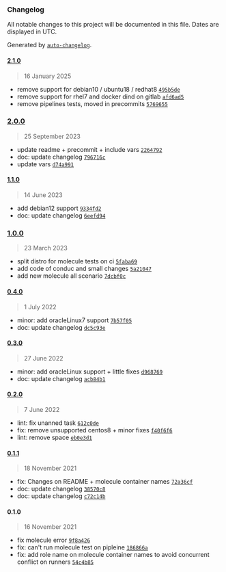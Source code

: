 ### Changelog

All notable changes to this project will be documented in this file. Dates are displayed in UTC.

Generated by [`auto-changelog`](https://github.com/CookPete/auto-changelog).

#### [2.1.0](https://github.com/lotusnoir/ansible-apps_freeipa_client/compare/2.0.0...2.1.0)

> 16 January 2025

- remove support for debian10 / ubuntu18 / redhat8 [`495b5de`](https://github.com/lotusnoir/ansible-apps_freeipa_client/commit/495b5dea5dcccc8775edae7b716ae09920046b92)
- remove support for rhel7 and docker dind on gitlab [`afd6ad5`](https://github.com/lotusnoir/ansible-apps_freeipa_client/commit/afd6ad599e697b0c29e79fb522550d2c14750b65)
- remove pipelines tests, moved in precommits [`5769655`](https://github.com/lotusnoir/ansible-apps_freeipa_client/commit/5769655359393cd910836a947e93472d7bd2a95a)

### [2.0.0](https://github.com/lotusnoir/ansible-apps_freeipa_client/compare/1.1.0...2.0.0)

> 25 September 2023

- update readme + precommit + include vars [`2264792`](https://github.com/lotusnoir/ansible-apps_freeipa_client/commit/2264792f1539958be94fa82fd8923f84c4c6bfac)
- doc: update changelog [`796716c`](https://github.com/lotusnoir/ansible-apps_freeipa_client/commit/796716c1b5db12dbcb8823b479c571782cc59809)
- update vars [`d74a991`](https://github.com/lotusnoir/ansible-apps_freeipa_client/commit/d74a9911ececc46d87d2c94b76886a56c9bcf1b3)

#### [1.1.0](https://github.com/lotusnoir/ansible-apps_freeipa_client/compare/1.0.0...1.1.0)

> 14 June 2023

- add debian12 support [`9334fd2`](https://github.com/lotusnoir/ansible-apps_freeipa_client/commit/9334fd29d74a849e2ed383c055d34864e559d86e)
- doc: update changelog [`6eefd94`](https://github.com/lotusnoir/ansible-apps_freeipa_client/commit/6eefd9407cbda99aaa0ff8b8fcd37f34eacb0f55)

### [1.0.0](https://github.com/lotusnoir/ansible-apps_freeipa_client/compare/0.4.0...1.0.0)

> 23 March 2023

- split distro for molecule tests on ci [`5faba69`](https://github.com/lotusnoir/ansible-apps_freeipa_client/commit/5faba697ebc584aec3003493a1e757ade4325162)
- add code of conduc and small changes [`5a21047`](https://github.com/lotusnoir/ansible-apps_freeipa_client/commit/5a2104719feb9b31900a8f28b591b92cbee518f5)
- add new molecule all scenario [`7dcbf0c`](https://github.com/lotusnoir/ansible-apps_freeipa_client/commit/7dcbf0c0846873faaf98e9fa3721dcd5428e90f8)

#### [0.4.0](https://github.com/lotusnoir/ansible-apps_freeipa_client/compare/0.3.0...0.4.0)

> 1 July 2022

- minor: add oracleLinux7 support [`7b57f05`](https://github.com/lotusnoir/ansible-apps_freeipa_client/commit/7b57f0531caadaa9823ca55e8b3a7d3245abb998)
- doc: update changelog [`dc5c93e`](https://github.com/lotusnoir/ansible-apps_freeipa_client/commit/dc5c93ec99b83417efc0d9dccfd5dec009e976bc)

#### [0.3.0](https://github.com/lotusnoir/ansible-apps_freeipa_client/compare/0.2.0...0.3.0)

> 27 June 2022

- minor: add oracleLinux support + little fixes [`d968769`](https://github.com/lotusnoir/ansible-apps_freeipa_client/commit/d968769a3e68799006c79089546c1f4901c51963)
- doc: update changelog [`acb84b1`](https://github.com/lotusnoir/ansible-apps_freeipa_client/commit/acb84b1f46cdde2d093464a5ff96f477910409a6)

#### [0.2.0](https://github.com/lotusnoir/ansible-apps_freeipa_client/compare/0.1.1...0.2.0)

> 7 June 2022

- lint: fix unanned task [`612c0de`](https://github.com/lotusnoir/ansible-apps_freeipa_client/commit/612c0de52b505c18faa863ef4d1167c0917e00cb)
- fix: remove unsupported centos8 + minor fixes [`f40f6f6`](https://github.com/lotusnoir/ansible-apps_freeipa_client/commit/f40f6f6656bcec3dbe7e4a171ff7a8eab72f3b20)
- lint: remove space [`eb0e3d1`](https://github.com/lotusnoir/ansible-apps_freeipa_client/commit/eb0e3d10593696fcdabca373615b51787902589e)

#### [0.1.1](https://github.com/lotusnoir/ansible-apps_freeipa_client/compare/0.1.0...0.1.1)

> 18 November 2021

- fix: Changes on README + molecule container names [`72a36cf`](https://github.com/lotusnoir/ansible-apps_freeipa_client/commit/72a36cf63a8e89b8ddc2f7aa2406a5464e9baf25)
- doc: update changelog [`38570c8`](https://github.com/lotusnoir/ansible-apps_freeipa_client/commit/38570c8205dad888a8847015b52bc6e178744677)
- doc: update changelog [`c72c14b`](https://github.com/lotusnoir/ansible-apps_freeipa_client/commit/c72c14b42acf7e945763f4e9e965f237dd0a27fe)

#### 0.1.0

> 16 November 2021

- fix molecule error [`9f8a426`](https://github.com/lotusnoir/ansible-apps_freeipa_client/commit/9f8a4266d11ea58fa98726cde871f7c448f17032)
- fix: can't run molecule test on pipleine [`186866a`](https://github.com/lotusnoir/ansible-apps_freeipa_client/commit/186866aea39ef4018f108478273837e0a7dd9e71)
- fix: add role name on molecule container names to avoid concurrent conflict on runners [`54c4b85`](https://github.com/lotusnoir/ansible-apps_freeipa_client/commit/54c4b85e081b05381c3373a579b0650c00e31b5d)

